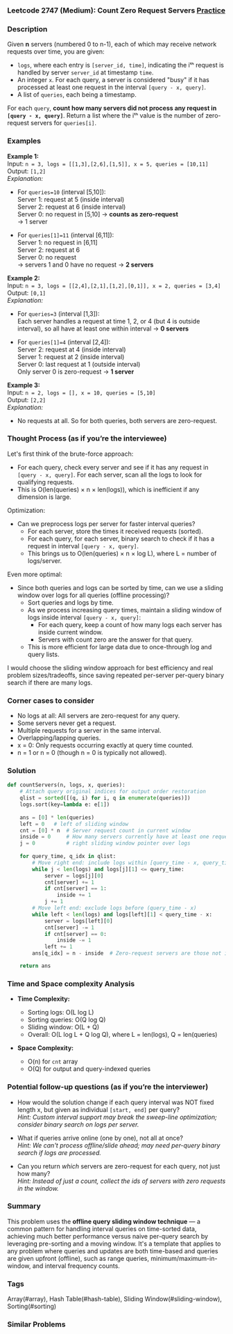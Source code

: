 ### Leetcode 2747 (Medium): Count Zero Request Servers [Practice](https://leetcode.com/problems/count-zero-request-servers)

### Description  
Given **n** servers (numbered 0 to n-1), each of which may receive network requests over time, you are given:
- `logs`, where each entry is `[server_id, time]`, indicating the iᵗʰ request is handled by server `server_id` at timestamp `time`.
- An integer `x`. For each query, a server is considered "busy" if it has processed at least one request in the interval `[query - x, query]`.
- A list of `queries`, each being a timestamp.

For each `query`, **count how many servers did not process any request in `[query - x, query]`**. Return a list where the iᵗʰ value is the number of zero-request servers for `queries[i]`.

### Examples  

**Example 1:**  
Input: `n = 3, logs = [[1,3],[2,6],[1,5]], x = 5, queries = [10,11]`  
Output: `[1,2]`  
*Explanation:*

- For `queries=10` (interval [5,10]):  
  Server 1: request at 5 (inside interval)  
  Server 2: request at 6 (inside interval)  
  Server 0: no request in [5,10] → **counts as zero-request**  
  → 1 server

- For `queries[1]=11` (interval [6,11]):  
  Server 1: no request in [6,11]  
  Server 2: request at 6  
  Server 0: no request  
  → servers 1 and 0 have no request → **2 servers**

**Example 2:**  
Input: `n = 3, logs = [[2,4],[2,1],[1,2],[0,1]], x = 2, queries = [3,4]`  
Output: `[0,1]`  
*Explanation:*

- For `queries=3` (interval [1,3]):  
  Each server handles a request at time 1, 2, or 4 (but 4 is outside interval), so all have at least one within interval → **0 servers**

- For `queries[1]=4` (interval [2,4]):  
  Server 2: request at 4 (inside interval)  
  Server 1: request at 2 (inside interval)  
  Server 0: last request at 1 (outside interval)  
  Only server 0 is zero-request → **1 server**

**Example 3:**  
Input: `n = 2, logs = [], x = 10, queries = [5,10]`  
Output: `[2,2]`  
*Explanation:*

- No requests at all. So for both queries, both servers are zero-request.

### Thought Process (as if you’re the interviewee)  

Let's first think of the brute-force approach:
- For each query, check every server and see if it has any request in `[query - x, query]`. For each server, scan all the logs to look for qualifying requests.
- This is O(len(queries) × n × len(logs)), which is inefficient if any dimension is large.

Optimization:
- Can we preprocess logs per server for faster interval queries?
  - For each server, store the times it received requests (sorted).
  - For each query, for each server, binary search to check if it has a request in interval `[query - x, query]`.
  - This brings us to O(len(queries) × n × log L), where L = number of logs/server.

Even more optimal:
- Since both queries and logs can be sorted by time, can we use a sliding window over logs for all queries (offline processing)?
  - Sort queries and logs by time.
  - As we process increasing query times, maintain a sliding window of logs inside interval `[query - x, query]`:
    - For each query, keep a count of how many logs each server has inside current window.
    - Servers with count zero are the answer for that query.
  - This is more efficient for large data due to once-through log and query lists.

I would choose the sliding window approach for best efficiency and real problem sizes/tradeoffs, since saving repeated per-server per-query binary search if there are many logs.

### Corner cases to consider  
- No logs at all: All servers are zero-request for any query.
- Some servers never get a request.
- Multiple requests for a server in the same interval.
- Overlapping/lapping queries.
- x = 0: Only requests occurring exactly at query time counted.
- n = 1 or n = 0 (though n = 0 is typically not allowed).

### Solution

```python
def countServers(n, logs, x, queries):
    # Attach query original indices for output order restoration
    qlist = sorted([(q, i) for i, q in enumerate(queries)])
    logs.sort(key=lambda e: e[1])
    
    ans = [0] * len(queries)
    left = 0   # left of sliding window
    cnt = [0] * n  # Server request count in current window
    inside = 0     # How many servers currently have at least one request
    j = 0          # right sliding window pointer over logs
    
    for query_time, q_idx in qlist:
        # Move right end: include logs within [query_time - x, query_time]
        while j < len(logs) and logs[j][1] <= query_time:
            server = logs[j][0]
            cnt[server] += 1
            if cnt[server] == 1:
                inside += 1
            j += 1
        # Move left end: exclude logs before (query_time - x)
        while left < len(logs) and logs[left][1] < query_time - x:
            server = logs[left][0]
            cnt[server] -= 1
            if cnt[server] == 0:
                inside -= 1
            left += 1
        ans[q_idx] = n - inside  # Zero-request servers are those not in window

    return ans
```

### Time and Space complexity Analysis  

- **Time Complexity:**  
  - Sorting logs: O(L log L)  
  - Sorting queries: O(Q log Q)  
  - Sliding window: O(L + Q)  
  - Overall: O(L log L + Q log Q), where L = len(logs), Q = len(queries)

- **Space Complexity:**  
  - O(n) for `cnt` array  
  - O(Q) for output and query-indexed queries

### Potential follow-up questions (as if you’re the interviewer)  

- How would the solution change if each query interval was NOT fixed length x, but given as individual `[start, end]` per query?  
  *Hint: Custom interval support may break the sweep-line optimization; consider binary search on logs per server.*

- What if queries arrive online (one by one), not all at once?  
  *Hint: We can't process offline/slide ahead; may need per-query binary search if logs are processed.*

- Can you return *which* servers are zero-request for each query, not just how many?  
  *Hint: Instead of just a count, collect the ids of servers with zero requests in the window.*

### Summary
This problem uses the **offline query sliding window technique** — a common pattern for handling interval queries on time-sorted data, achieving much better performance versus naive per-query search by leveraging pre-sorting and a moving window. It's a template that applies to any problem where queries and updates are both time-based and queries are given upfront (offline), such as range queries, minimum/maximum-in-window, and interval frequency counts.

### Tags
Array(#array), Hash Table(#hash-table), Sliding Window(#sliding-window), Sorting(#sorting)

### Similar Problems
